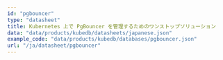 ```yaml
---
id: "pgbouncer"
type: "datasheet"
title: Kubernetes 上で PgBouncer を管理するためのワンストップソリューション
data: "data/products/kubedb/datasheets/japanese.json"
example_code: "data/products/kubedb/databases/pgbouncer.json"
url: "/ja/datasheet/pgbouncer"
---
```

